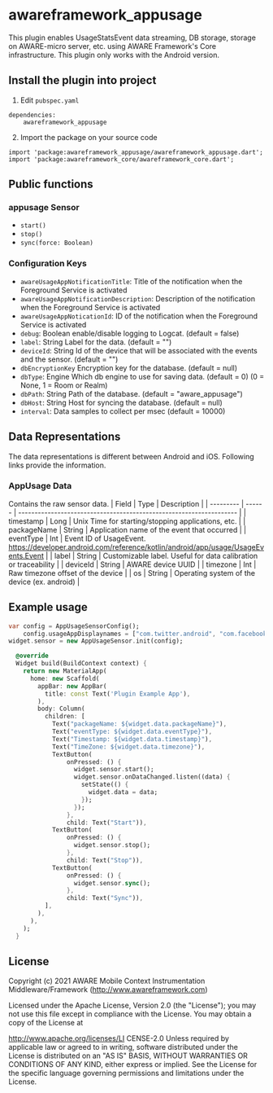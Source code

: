# awareframework_appusage
This plugin enables UsageStatsEvent data streaming, DB storage, storage on AWARE-micro server, etc. using AWARE Framework's Core infrastructure.
This plugin only works with the Android version.

## Install the plugin into project
1. Edit `pubspec.yaml`
```
dependencies:
    awareframework_appusage
```

2. Import the package on your source code
```
import 'package:awareframework_appusage/awareframework_appusage.dart';
import 'package:awareframework_core/awareframework_core.dart';
```

## Public functions
### appusage Sensor
- `start()`
- `stop()` 
- `sync(force: Boolean)`

### Configuration Keys
- `awareUsageAppNotificationTitle`: Title of the notification when the Foreground Service is activated
- `awareUsageAppNotificationDescription`: Description of the notification when the Foreground Service is activated
- `awareUsageAppNoticationId`: ID of the notification when the Foreground Service is activated
- `debug`: Boolean enable/disable logging to Logcat. (default = false)
- `label`: String Label for the data. (default = "")
- `deviceId`: String Id of the device that will be associated with the events and the sensor. (default = "")
- `dbEncryptionKey` Encryption key for the database. (default = null)
- `dbType`: Engine Which db engine to use for saving data. (default = 0) (0 = None, 1 = Room or Realm)
- `dbPath`: String Path of the database. (default = "aware_appusage")
- `dbHost`: String Host for syncing the database. (default = null)
- `interval`: Data samples to collect per msec (default = 10000)

## Data Representations
The data representations is different between Android and iOS. Following links provide the information.

### AppUsage Data
Contains the raw sensor data.
| Field           | Type   | Description                                                         |
| ---------       | ------ | ------------------------------------------------------------------- |
| timestamp       | Long   | Unix Time for starting/stopping applications, etc.                  |
| packageName     | String | Application name of the event that occurred                         |
| eventType       | Int    | Event ID of UsageEvent. https://developer.android.com/reference/kotlin/android/app/usage/UsageEvents.Event |
| label           | String | Customizable label. Useful for data calibration or traceability     |
| deviceId        | String | AWARE device UUID                                                   |
| timezone        | Int    | Raw timezone offset of the device                              |
| os              | String | Operating system of the device (ex. android)                        |

## Example usage
```dart
var config = AppUsageSensorConfig();
    config.usageAppDisplaynames = ["com.twitter.android", "com.facebook.orca", "com.facebook.katana", "com.instagram.android", "jp.naver.line.android", "com.ss.android.ugc.trill"];
widget.sensor = new AppUsageSensor.init(config);

  @override
  Widget build(BuildContext context) {
    return new MaterialApp(
      home: new Scaffold(
        appBar: new AppBar(
          title: const Text('Plugin Example App'),
        ),
        body: Column(
          children: [
            Text("packageName: ${widget.data.packageName}"),
            Text("eventType: ${widget.data.eventType}"),
            Text("Timestamp: ${widget.data.timestamp}"),
            Text("TimeZone: ${widget.data.timezone}"),
            TextButton(
                onPressed: () {
                  widget.sensor.start();
                  widget.sensor.onDataChanged.listen((data) {
                    setState(() {
                      widget.data = data;
                    });
                  });
                },
                child: Text("Start")),
            TextButton(
                onPressed: () {
                  widget.sensor.stop();
                },
                child: Text("Stop")),
            TextButton(
                onPressed: () {
                  widget.sensor.sync();
                },
                child: Text("Sync")),
          ],
        ),
      ),
    );
  }

```

## License
Copyright (c) 2021 AWARE Mobile Context Instrumentation Middleware/Framework (http://www.awareframework.com)

Licensed under the Apache License, Version 2.0 (the "License"); you may not use this file except in compliance with the License. You may obtain a copy of the License at

http://www.apache.org/licenses/LI
CENSE-2.0 Unless required by applicable law or agreed to in writing, software distributed under the License is distributed on an "AS IS" BASIS, WITHOUT WARRANTIES OR CONDITIONS OF ANY KIND, either express or implied. See the License for the specific language governing permissions and limitations under the License.
